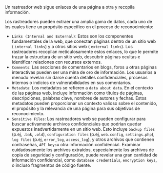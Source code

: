 Un rastreador web sigue enlaces de una página a otra y recopila información.

Los rastreadores pueden extraer una amplia gama de datos, cada uno de los cuales tiene un propósito específico en el proceso de reconocimiento:

- `Links (Internal and External)`: Estos son los componentes fundamentales de la web, que conectan páginas dentro de un sitio web ( `internal links`) y a otros sitios web ( `external links`). Los rastreadores recopilan meticulosamente estos enlaces, lo que le permite trazar la estructura de un sitio web, descubrir páginas ocultas e identificar relaciones con recursos externos.
- `Comments`: Las secciones de comentarios en blogs, foros u otras páginas interactivas pueden ser una mina de oro de información. Los usuarios a menudo revelan sin darse cuenta detalles confidenciales, procesos internos o indicios de vulnerabilidades en sus comentarios.
- `Metadata`: Los metadatos se refieren a `data about data`. En el contexto de las páginas web, incluye información como títulos de páginas, descripciones, palabras clave, nombres de autores y fechas. Estos metadatos pueden proporcionar un contexto valioso sobre el contenido, el propósito y la relevancia de una página para sus objetivos de reconocimiento.
- `Sensitive Files`: Los rastreadores web se pueden configurar para buscar activamente archivos confidenciales que podrían quedar expuestos inadvertidamente en un sitio web. Esto incluye `backup files` (p.ej, `.bak`, `.old`), `configuration files` (p.ej, `web.config`, `settings.php`), `log files` (p.ej, `error_log`, `access_log`), y otros archivos que contienen contraseñas, `API keys`u otra información confidencial. Examinar cuidadosamente los archivos extraídos, especialmente los archivos de copia de seguridad y configuración, puede revelar una gran cantidad de información confidencial, como `database credentials`, `encryption keys`, o incluso fragmentos de código fuente.
